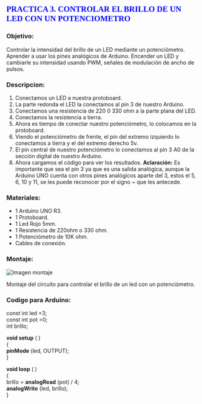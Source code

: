 ## <span style="color:blue; font-family:Times New Roman; "> **PRACTICA 3. CONTROLAR EL BRILLO DE UN LED CON UN POTENCIOMETRO** </span> 

### **Objetivo:**
Controlar la intensidad del brillo de un LED mediante un potenciómetro. Aprender a usar los pines analógicos de Arduino. Encender un LED y cambiarle su intensidad usando PWM, señales de modulación de ancho de pulsos.

### **Descripcion:**
 1. Conectamos un LED a nuestra protoboard. 
 2. La parte redonda el LED la conectamos al pin 3 de nuestro Arduino.
 3. Conectamos una resistencia de 220 0 330 ohm a la parte plana del LED.
 4. Conectamos la resistencia a tierra. 
 5. Ahora es tiempo de conectar nuestro potenciómetro, lo colocamos en la  protoboard. 
 6. Viendo el potenciómetro de frente, el pin del extremo izquierdo lo conectamos a tierra y el del extremo derecho 5v. 
 7. El pin central de nuestro potenciómetro lo conectamos al pin 3 A0 de la sección digital de nuestro Arduino. 
 8. Ahora cargamos el código para ver los resultados.
 **Aclaración:** Es importante que sea el pin 3 ya que es una salida analógica, aunque la Arduino UNO cuenta con otros pines analógicos aparte del 3, estos el 5, 6, 10 y 11, se les puede reconocer por el signo ~ que les antecede.
 
### **Materiales:**
-	1 Arduino UNO R3.
-	1 Protoboard. 
-	1 Led Rojo 5mm. 
-	1 Resistencia de 220ohm o 330 ohm. 
-	1 Potenciómetro de 10K ohm. 
-	Cables de conexión.

### **Montaje:**
![Imagen montaje]( https://manualarduinos52.files.wordpress.com/2013/12/p3_bb1.png?w=625&h=470)

Montaje del circuito para controlar el brillo de un led con un potenciómetro.

### **Codigo para Arduino:**

const int led =3;      
const int pot =0;     
int brillo;   

**void setup** ( )    
{   
  **pinMode** (led, OUTPUT);      
}    

**void loop** ( )    
{    
  brillo = **analogRead** (pot) / 4;    
  **analogWrite** (led, brillo);    
}    

